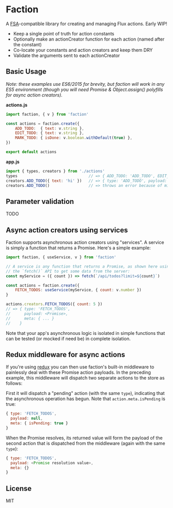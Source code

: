 # Faction

A [FSA](https://github.com/acdlite/flux-standard-action)-compatible library for
creating and managing Flux actions. Early WIP!

* Keep a single point of truth for action constants
* Optionally make an actionCreator function for each action (named after the constant)
* Co-locate your constants and action creators and keep them DRY
* Validate the arguments sent to each actionCreator


## Basic Usage

*Note: these examples use ES6/2015 for brevity, but faction will work in any ES5
environment (though you will need Promise & Object.assign() polyfills for async
action creators).*

**actions.js**
```js
import faction, { v } from 'faction'

const actions = faction.create({
    ADD_TODO:  { text: v.string },
    EDIT_TODO: { text: v.string },
    MARK_TODO: { isDone: v.boolean.withDefault(true) },
})

export default actions
```

**app.js**
```js
import { types, creators } from './actions'
types                               // => { ADD_TODO: 'ADD_TODO', EDIT_TODO: 'EDIT_TODO' ... }
creators.ADD_TODO({ text: 'hi' })   // => { type: 'ADD_TODO', payload: { text: 'hi' } }
creators.ADD_TODO()                 // => throws an error because of missing arg "text"
```


## Parameter validation

TODO


## Async action creators using services

Faction supports asynchronous action creators using "services". A service is
simply a function that returns a Promise. Here's a simple example:

```js
import faction, { useService, v } from 'faction'

// A service is any function that returns a Promise, as shown here using
// the `fetch()` API to get some data from the server:
const myService = ({ count }) => fetch(`/api/todos?limit=${count}`)

const actions = faction.create({
    FETCH_TODOS: useService(myService, { count: v.number })
}

actions.creators.FETCH_TODOS({ count: 5 })
// => { type: 'FETCH_TODOS',
//      payload: <Promise>,
//      meta: { ... }
//    }
```

Note that your app's asynchronous logic is isolated in simple functions that can
be tested (or mocked if need be) in complete isolation.


## Redux middleware for async actions

If you're using [redux](https://github.com/rackt/redux) you can then use faction's
built-in middleware to painlessly deal with these Promise action payloads. In the
preceding example, this middleware will dispatch two separate actions to the store
as follows:

First it will dispatch a "pending" action (with the same `type`), indicating that
the asynchronous operation has begun. Note that `action.meta.isPending` is true:
```js
{ type: 'FETCH_TODOS',
  payload: null,
  meta: { isPending: true }
}
```

When the Promise resolves, its returned value will form the payload of the second
action that is dispatched from the middleware (again with the same `type`):
```js
{ type: 'FETCH_TODOS',
  payload: <Promise resolution value>,
  meta: {}
}
```


## License

MIT
